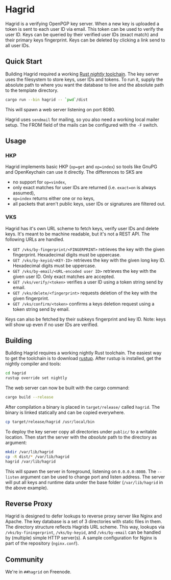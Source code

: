 Hagrid
======

Hagrid is a verifying OpenPGP key server. When a new key is uploaded a
token is sent to each user ID via email. This token can be used to verify the
user ID. Keys can be queried by their verified user IDs (exact match) and their
primary keys fingerprint. Keys can be deleted by clicking a link send to all
user IDs.

Quick Start
-----------

Building Hagrid required a working [Rust _nightly_
toolchain](https://rust-lang.org). The key server uses the filesystem to store
keys, user IDs and tokens. To run it, supply the absolute path to where you
want the database to live and the absolute path to the template directory.

```bash
cargo run --bin hagrid -- `pwd`/dist
```

This will spawn a web server listening on port 8080.

Hagrid uses `sendmail` for mailing, so you also need a working local mailer
setup. The FROM field of the mails can be configured with the `-F` switch.

Usage
-----

### HKP

Hagrid implements basic HKP (`op=get` and `op=index`) so tools like GnuPG and
OpenKeychain can use it directly. The differences to SKS are

 - no support for `op=vindex`,
 - only exact matches for user IDs are returned (i.e. `exact=on` is
   always assumed),
 - `op=index` returns either one or no keys,
 - all packets that aren't public keys, user IDs or signatures are filtered out.

### VKS

Hagrid has it's own URL scheme to fetch keys, verify user IDs and delete keys.
It's meant to be machine readable, but it's not a REST API. The following URLs
are handled.

- `GET /vks/by-fingerprint/<FINGERPRINT>` retrieves the key with the given
  fingerprint.  Hexadecimal digits must be uppercase.
- `GET /vks/by-keyid/<KEY-ID>` retrieves the key with the given long key
  ID.  Hexadecimal digits must be uppercase.
- `GET /vks/by-email/<URL-encoded user ID>` retrieves the key with the given user
  ID. Only exact matches are accepted.
- `GET /vks/verify/<token>` verifies a user ID using a token string send by
  email.
- `GET /vks/delete/<fingerprint>` requests deletion of the key with the given
  fingerprint.
- `GET /vks/confirm/<token>` confirms a keys deletion request using a token
  string send by email.

Keys can also be fetched by their subkeys fingerprint and key
ID. Note: keys will show up even if no user IDs are verified.

Building
--------

Building Hagrid requires a working nightly Rust toolchain. The
easiest way to get the toolchain is to download [rustup](https://rustup.rs).
After rustup is installed, get the nightly compiler and tools:

```bash
cd hagrid
rustup override set nightly
```

The web server can now be built with the cargo command:

```bash
cargo build --release
```

After compilation a binary is placed in `target/release/` called
`hagrid`. The binary is linked statically and can be copied everywhere.

```bash
cp target/release/hagrid /usr/local/bin
```

To deploy the key server copy all
directories under `public/` to a writable location. Then start the server with
the _absolute_ path to the directory as argument:

```bash
mkdir /var/lib/hagrid
cp -R dist/* /var/lib/hagrid
hagrid /var/lib/hagrid
```

This will spawn the server in foreground, listening on `0.0.0.0:8080`. The
`--listen` argument can be used to change port and listen address. The server
will put all keys and runtime data under the base folder (`/var/lib/hagrid`
in the above example).

Reverse Proxy
-------------

Hagrid is designed to defer lookups to reverse proxy server like Nginx
and Apache. The key database is a set of 3 directories with static
files in them.  The directory structure reflects Hagrids URL
scheme. This way, lookups via `/vks/by-finingerprint`,
`/vks/by-keyid`, and `/vks/by-email` can be handled by (multiple)
simple HTTP server(s). A sample configuration for Nginx is part of the
repository (`nginx.conf`).

Community
---------

We're in `##hagrid` on Freenode.
